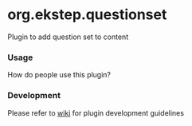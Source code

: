 # org.ekstep.questionset

Plugin to add question set to content

### Usage

How do people use this plugin?

### Development

Please refer to [wiki](https://github.com/ekstep/Contributed-Plugins/wiki) for plugin development guidelines